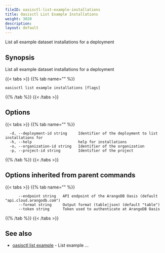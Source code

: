 ```yaml
---
fileID: oasisctl-list-example-installations
title: Oasisctl List Example Installations
weight: 3020
description: 
layout: default
---
```

List all example dataset installations for a deployment

## Synopsis

List all example dataset installations for a deployment

{{< tabs >}}
{{% tab name="" %}}
```
oasisctl list example installations [flags]
```
{{% /tab %}}
{{< /tabs >}}

## Options

{{< tabs >}}
{{% tab name="" %}}
```
  -d, --deployment-id string     Identifier of the deployment to list installations for
  -h, --help                     help for installations
  -o, --organization-id string   Identifier of the organization
  -p, --project-id string        Identifier of the project
```
{{% /tab %}}
{{< /tabs >}}

## Options inherited from parent commands

{{< tabs >}}
{{% tab name="" %}}
```
      --endpoint string   API endpoint of the ArangoDB Oasis (default "api.cloud.arangodb.com")
      --format string     Output format (table|json) (default "table")
      --token string      Token used to authenticate at ArangoDB Oasis
```
{{% /tab %}}
{{< /tabs >}}

## See also

* [oasisctl list example](oasisctl-list-example)	 - List example ...

